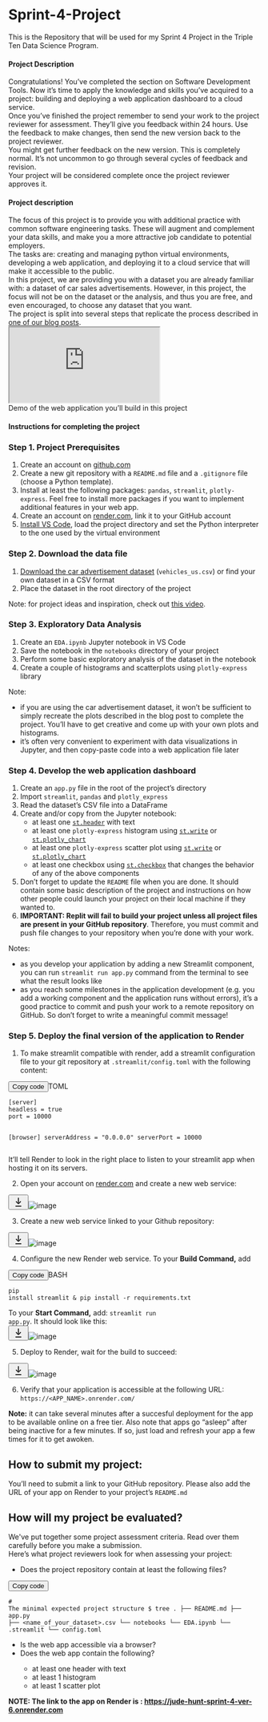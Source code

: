 # Sprint-4-Project
This is the Repository that will be used for my Sprint 4 Project in the Triple Ten Data Science Program.


<section class="theory-viewer prisma prisma_theme_light big-theory lesson__homework-theory"><section class="theory-viewer__blocking-layout-block theory-viewer__block theory-viewer__block_type_vertical-layout theory-viewer__block_layout"><section class="theory-viewer__block theory-viewer__block_type_markdown"><div class="Markdown base-markdown base-markdown_with-gallery markdown markdown_size_normal markdown_type_theory full-markdown"><h1>Project Description</h1><div class="paragraph">Congratulations! You’ve completed the section on Software Development Tools. Now it’s time to apply the knowledge and skills you’ve acquired to a project: building and deploying a web application dashboard to a cloud service.</div><div class="paragraph">Once you’ve finished the project remember to send your work to the project reviewer for assessment. They’ll give you feedback within 24 hours. Use the feedback to make changes, then send the new version back to the project reviewer.</div><div class="paragraph">You might get further feedback on the new version. This is completely normal. It’s not uncommon to go through several cycles of feedback and revision.</div><div class="paragraph">Your project will be considered complete once the project reviewer approves it.</div></div></section><section class="theory-viewer__block theory-viewer__block_type_markdown"><div class="Markdown base-markdown base-markdown_with-gallery markdown markdown_size_normal markdown_type_theory full-markdown"><h1>Project description</h1><div class="paragraph">The focus of this project is to provide you with additional practice with common software engineering tasks. These will augment and complement your data skills, and make you a more attractive job candidate to potential employers. </div><div class="paragraph">The tasks are: creating and managing python virtual environments, developing a web application, and deploying it to a cloud service that will make it accessible to the public.</div><div class="paragraph">In this project, we are providing you with a dataset you are already familiar with: a dataset of car sales advertisements. However, in this project, the focus will not be on the dataset or the analysis, and thus you are free, and even encouraged, to choose any dataset that you want.</div><div class="paragraph">The project is split into several steps that replicate the process described in <a href="https://www.practicum.blog/posts/deploying-data-science-web-apps-to-the-cloud" target="_blank">one of our blog posts</a>.</div><div class="paragraph"><div class="iframe-wrapper"><iframe allowfullscreen="" src="https://www.youtube.com/embed/bna15Zj6jUI"></iframe></div>
Demo of the web application you’ll build in this project</div></div></section><section class="theory-viewer__block theory-viewer__block_type_markdown"><div class="Markdown base-markdown base-markdown_with-gallery markdown markdown_size_normal markdown_type_theory full-markdown"><h1>Instructions for completing the project</h1></div></section><section class="theory-viewer__block theory-viewer__block_type_markdown"><div class="Markdown base-markdown base-markdown_with-gallery markdown markdown_size_normal markdown_type_theory full-markdown"><h3>Step 1. Project Prerequisites</h3><ol start="1"><li>Create an account on <a href="http://github.com" target="_blank">github.com</a></li><li>Create a new git repository with a <code class="code-inline code-inline_theme_light">README.md</code> file and a <code class="code-inline code-inline_theme_light">.gitignore</code> file (choose a Python template).</li><li>Install at least the following packages: <code class="code-inline code-inline_theme_light">pandas</code>, <code class="code-inline code-inline_theme_light">streamlit</code>, <code class="code-inline code-inline_theme_light">plotly-express</code>. Feel free to install more packages if you want to implement additional features in your web app.</li><li>Create an account on <a href="http://render.com" target="_blank">render.com</a>, link it to your GitHub account</li><li><a href="https://code.visualstudio.com/download" target="_blank">Install VS Code</a>, load the project directory and set the Python interpreter to the one used by the virtual environment</li></ol></div></section><section class="theory-viewer__block theory-viewer__block_type_markdown"><div class="Markdown base-markdown base-markdown_with-gallery markdown markdown_size_normal markdown_type_theory full-markdown"><h3>Step 2. Download <strong>the data file</strong></h3><ol start="1"><li><a href="https://practicum-content.s3.us-west-1.amazonaws.com/datasets/vehicles_us.csv" target="_blank">Download the car advertisement dataset</a> (<code class="code-inline code-inline_theme_light">vehicles_us.csv</code>) or find your own dataset in a CSV format</li><li>Place the dataset in the root directory of the project</li></ol><div class="paragraph">Note: for project ideas and inspiration, check out <a href="https://www.youtube.com/watch?v=JwSS70SZdyM" target="_blank">this video</a>.</div></div></section><section class="theory-viewer__block theory-viewer__block_type_markdown"><div class="Markdown base-markdown base-markdown_with-gallery markdown markdown_size_normal markdown_type_theory full-markdown"><h3>Step 3. Exploratory Data Analysis</h3><ol start="1"><li>Create an <code class="code-inline code-inline_theme_light">EDA.ipynb</code> Jupyter notebook in VS Code</li><li>Save the notebook in the <code class="code-inline code-inline_theme_light">notebooks</code> directory of your project</li><li>Perform some basic exploratory analysis of the dataset in the notebook</li><li>Create a couple of histograms and scatterplots using <code class="code-inline code-inline_theme_light">plotly-express</code> library</li></ol><div class="paragraph">Note: </div><ul><li>if you are using the car advertisement dataset, it won’t be sufficient to simply recreate the plots described in the blog post to complete the project. You’ll have to get creative and come up with your own plots and histograms.</li><li>it’s often very convenient to experiment with data visualizations in Jupyter, and then copy-paste code into a web application file later</li></ul></div></section><section class="theory-viewer__block theory-viewer__block_type_markdown"><div class="Markdown base-markdown base-markdown_with-gallery markdown markdown_size_normal markdown_type_theory full-markdown"><h3>Step 4. Develop the web application dashboard</h3><ol start="1"><li>Create an <code class="code-inline code-inline_theme_light">app.py</code> file in the root of the project’s directory</li><li>Import <code class="code-inline code-inline_theme_light">streamlit</code>, <code class="code-inline code-inline_theme_light">pandas</code> and <code class="code-inline code-inline_theme_light">plotly_express</code></li><li>Read the dataset’s CSV file into a DataFrame</li><li>Create and/or copy from the Jupyter notebook:
 <ul><li>at least one <a href="https://docs.streamlit.io/library/api-reference/text/st.header" target="_blank"><code class="code-inline code-inline_theme_light">st.header</code></a> with text</li><li>at least one <code class="code-inline code-inline_theme_light">plotly-express</code> histogram using <a href="https://docs.streamlit.io/library/api-reference/write-magic/st.write" target="_blank"><code class="code-inline code-inline_theme_light">st.write</code></a> or <a href="https://docs.streamlit.io/library/api-reference/charts/st.plotly_chart" target="_blank"><code class="code-inline code-inline_theme_light">st.plotly_chart</code></a></li><li>at least one <code class="code-inline code-inline_theme_light">plotly-express</code> scatter plot using <a href="https://docs.streamlit.io/library/api-reference/write-magic/st.write" target="_blank"><code class="code-inline code-inline_theme_light">st.write</code></a> or <a href="https://docs.streamlit.io/library/api-reference/charts/st.plotly_chart" target="_blank"><code class="code-inline code-inline_theme_light">st.plotly_chart</code></a></li><li>at least one checkbox using <a href="https://docs.streamlit.io/library/api-reference/widgets/st.checkbox" target="_blank"><code class="code-inline code-inline_theme_light">st.checkbox</code></a> that changes the behavior of any of the above components</li></ul></li><li>Don’t forget to update the <code class="code-inline code-inline_theme_light">README</code> file when you are done. It should contain some basic description of the project and instructions on how other people could launch your project on their local machine if they wanted to.</li><li><strong>IMPORTANT: Replit will fail to build your project unless all project files are present in your GitHub repository</strong>. Therefore, you must commit and push file changes to your repository when you’re done with your work.</li></ol><div class="paragraph">Notes: </div><ul><li>as you develop your application by adding a new Streamlit component, you can run <code class="code-inline code-inline_theme_light">streamlit run app.py</code> command from the terminal to see what the result looks like</li><li>as you reach some milestones in the application development (e.g. you add a working component and the application runs without errors), it’s a good practice to commit and push your work to a remote repository on GitHub. So don’t forget to write a meaningful commit message!</li></ul></div></section><section class="theory-viewer__block theory-viewer__block_type_markdown"><div class="Markdown base-markdown base-markdown_with-gallery markdown markdown_size_normal markdown_type_theory full-markdown"><h3>Step 5. Deploy the final version of the application to Render</h3><ol start="1"><li>To make streamlit compatible with render, add a streamlit configuration file to your git repository at <code class="code-inline code-inline_theme_light">.streamlit/config.toml</code> with the following content:</li></ol><div class="toml code-block code-block_theme_light"><div class="code-block__tools"><button class="code-block__clipboard" type="button">Copy code</button><span class="code-block__lang">TOML</span></div><div class="scrollable-default scrollable scrollable_theme_light code-block__scrollable prisma prisma_theme_light"><div></div><div class="scrollable__content-wrapper"><div class="scrollbar-remover scrollable__content-container" style="--scroll-bar-width: 18px; --scroll-bar-height: 18px;"><div class="scrollable__content"><pre class="code-block__code-wrapper"><code class="code-block__code toml">[server]
headless = true
port = 10000

[browser]
serverAddress = "0.0.0.0"
serverPort = 10000 </code></pre><div></div></div></div></div><section class="scrollbar-default scrollbar scrollbar_vertical scrollbar_hidden scrollable__scrollbar scrollable__scrollbar_type_vertical" size="1" style="--scrollbar-offset-size: 177px; --scrollbar-control-size: 177px; --scrollbar-control-container-size: 100%; --scrollbar-scale: 1; --scrollbar-control-offset: 0;"><div class="scrollbar__control-container"><div class="scrollbar__control"><div class="scrollbar__control-line"></div></div></div></section><section class="scrollbar-default scrollbar scrollbar_horizontal scrollbar_hidden scrollable__scrollbar scrollable__scrollbar_type_horizontal" size="1" style="--scrollbar-offset-size: 688px; --scrollbar-control-size: 688px; --scrollbar-control-container-size: 100%; --scrollbar-scale: 1; --scrollbar-control-offset: 0;"><div class="scrollbar__control-container"><div class="scrollbar__control"><div class="scrollbar__control-line"></div></div></div></section></div></div><div class="paragraph">It’ll tell Render to look in the right place to listen to your streamlit app when hosting it on its servers.</div><ol start="2"><li>Open your account on <a href="http://render.com" target="_blank">render.com</a> and create a new web service:</li></ol><div class="paragraph paragraph_has-one-child"><div class="downloadable-image prisma prisma_theme_light"><button class="prisma-button prisma-button_icon-placement_left prisma-button_position-in-group_none prisma-button_size_s prisma-button_view_ghost downloadable-image__button"><span class="prisma-button__content"><span class="prisma-button__text"><span class="prisma-button__label"><svg class="prisma-icon prisma-icon_type_arrows-download-24 downloadable-image__icon" width="24" height="24" viewBox="0 0 24 24" fill="none"><path fill-rule="evenodd" clip-rule="evenodd" d="M12 3C11.45 3 11 3.45 11 4V10.9219C11 11.6763 11.0854 12.4276 11.254 13.1613L11.0483 13.3684L10.8331 13.0242C10.4323 12.3835 9.96022 11.7902 9.42583 11.2558L8.46 10.29C8.07 9.89999 7.44 9.89999 7.05 10.29C6.66 10.68 6.66 11.32 7.05 11.71L10.9404 15.5926C11.526 16.1769 12.474 16.1769 13.0596 15.5926L16.95 11.71C17.34 11.32 17.34 10.68 16.95 10.29C16.56 9.89999 15.93 9.89999 15.54 10.29L14.5742 11.2558C14.0398 11.7902 13.5677 12.3835 13.1669 13.0242L12.9517 13.3684L12.746 13.1613C12.9146 12.4276 13 11.6763 13 10.9219V4C13 3.45 12.55 3 12 3ZM7 19C6.44772 19 6 19.4477 6 20C6 20.5523 6.44772 21 7 21H17C17.5523 21 18 20.5523 18 20C18 19.4477 17.5523 19 17 19H7Z" fill="currentColor" fill-opacity="0.85"></path></svg></span></span></span></button><img src="https://practicum-content.s3.us-west-1.amazonaws.com/data-eng/SDT/sdt-pr-v2-01.png?etag=3b3aeba0f3b456d27fc7fc083d123bcd" alt="image" class="image image_expandable"></div></div><ol start="3"><li>Create a new web service linked to your Github repository:</li></ol><div class="paragraph paragraph_has-one-child"><div class="downloadable-image prisma prisma_theme_light"><button class="prisma-button prisma-button_icon-placement_left prisma-button_position-in-group_none prisma-button_size_s prisma-button_view_ghost downloadable-image__button"><span class="prisma-button__content"><span class="prisma-button__text"><span class="prisma-button__label"><svg class="prisma-icon prisma-icon_type_arrows-download-24 downloadable-image__icon" width="24" height="24" viewBox="0 0 24 24" fill="none"><path fill-rule="evenodd" clip-rule="evenodd" d="M12 3C11.45 3 11 3.45 11 4V10.9219C11 11.6763 11.0854 12.4276 11.254 13.1613L11.0483 13.3684L10.8331 13.0242C10.4323 12.3835 9.96022 11.7902 9.42583 11.2558L8.46 10.29C8.07 9.89999 7.44 9.89999 7.05 10.29C6.66 10.68 6.66 11.32 7.05 11.71L10.9404 15.5926C11.526 16.1769 12.474 16.1769 13.0596 15.5926L16.95 11.71C17.34 11.32 17.34 10.68 16.95 10.29C16.56 9.89999 15.93 9.89999 15.54 10.29L14.5742 11.2558C14.0398 11.7902 13.5677 12.3835 13.1669 13.0242L12.9517 13.3684L12.746 13.1613C12.9146 12.4276 13 11.6763 13 10.9219V4C13 3.45 12.55 3 12 3ZM7 19C6.44772 19 6 19.4477 6 20C6 20.5523 6.44772 21 7 21H17C17.5523 21 18 20.5523 18 20C18 19.4477 17.5523 19 17 19H7Z" fill="currentColor" fill-opacity="0.85"></path></svg></span></span></span></button><img src="https://practicum-content.s3.us-west-1.amazonaws.com/data-eng/SDT/sdt-pr-v2-02.png?etag=f516fc54966d96fe5a72277d4b644416" alt="image" class="image image_expandable"></div></div><ol start="4"><li>Configure the new Render web service. To your <strong>Build Command,</strong> add</li></ol><div class="bash code-block code-block_theme_light"><div class="code-block__tools"><button class="code-block__clipboard" type="button">Copy code</button><span class="code-block__lang">BASH</span></div><div class="scrollable-default scrollable scrollable_theme_light code-block__scrollable prisma prisma_theme_light"><div></div><div class="scrollable__content-wrapper"><div class="scrollbar-remover scrollable__content-container" style="--scroll-bar-width: 18px; --scroll-bar-height: 18px;"><div class="scrollable__content"><pre class="code-block__code-wrapper"><code class="code-block__code bash">pip install streamlit &amp; pip install -r requirements.txt </code></pre><div></div></div></div></div><section class="scrollbar-default scrollbar scrollbar_vertical scrollbar_hidden scrollable__scrollbar scrollable__scrollbar_type_vertical" size="1" style="--scrollbar-offset-size: 34px; --scrollbar-control-size: 34px; --scrollbar-control-container-size: 100%; --scrollbar-scale: 1; --scrollbar-control-offset: 0;"><div class="scrollbar__control-container"><div class="scrollbar__control"><div class="scrollbar__control-line"></div></div></div></section><section class="scrollbar-default scrollbar scrollbar_horizontal scrollbar_hidden scrollable__scrollbar scrollable__scrollbar_type_horizontal" size="1" style="--scrollbar-offset-size: 688px; --scrollbar-control-size: 688px; --scrollbar-control-container-size: 100%; --scrollbar-scale: 1; --scrollbar-control-offset: 0;"><div class="scrollbar__control-container"><div class="scrollbar__control"><div class="scrollbar__control-line"></div></div></div></section></div></div><div class="paragraph">To your <strong>Start Command,</strong> add: <code class="code-inline code-inline_theme_light">streamlit run app.py</code>. It should look like this:</div><div class="paragraph paragraph_has-one-child"><div class="downloadable-image prisma prisma_theme_light"><button class="prisma-button prisma-button_icon-placement_left prisma-button_position-in-group_none prisma-button_size_s prisma-button_view_ghost downloadable-image__button"><span class="prisma-button__content"><span class="prisma-button__text"><span class="prisma-button__label"><svg class="prisma-icon prisma-icon_type_arrows-download-24 downloadable-image__icon" width="24" height="24" viewBox="0 0 24 24" fill="none"><path fill-rule="evenodd" clip-rule="evenodd" d="M12 3C11.45 3 11 3.45 11 4V10.9219C11 11.6763 11.0854 12.4276 11.254 13.1613L11.0483 13.3684L10.8331 13.0242C10.4323 12.3835 9.96022 11.7902 9.42583 11.2558L8.46 10.29C8.07 9.89999 7.44 9.89999 7.05 10.29C6.66 10.68 6.66 11.32 7.05 11.71L10.9404 15.5926C11.526 16.1769 12.474 16.1769 13.0596 15.5926L16.95 11.71C17.34 11.32 17.34 10.68 16.95 10.29C16.56 9.89999 15.93 9.89999 15.54 10.29L14.5742 11.2558C14.0398 11.7902 13.5677 12.3835 13.1669 13.0242L12.9517 13.3684L12.746 13.1613C12.9146 12.4276 13 11.6763 13 10.9219V4C13 3.45 12.55 3 12 3ZM7 19C6.44772 19 6 19.4477 6 20C6 20.5523 6.44772 21 7 21H17C17.5523 21 18 20.5523 18 20C18 19.4477 17.5523 19 17 19H7Z" fill="currentColor" fill-opacity="0.85"></path></svg></span></span></span></button><img src="https://practicum-content.s3.us-west-1.amazonaws.com/data-eng/SDT/sdt-pr-v2-03.png?etag=c7138c0b557822519ce426c802d81ce6" alt="image" class="image image_expandable"></div></div><ol start="5"><li>Deploy to Render, wait for the build to succeed:</li></ol><div class="paragraph paragraph_has-one-child"><div class="downloadable-image prisma prisma_theme_light"><button class="prisma-button prisma-button_icon-placement_left prisma-button_position-in-group_none prisma-button_size_s prisma-button_view_ghost downloadable-image__button"><span class="prisma-button__content"><span class="prisma-button__text"><span class="prisma-button__label"><svg class="prisma-icon prisma-icon_type_arrows-download-24 downloadable-image__icon" width="24" height="24" viewBox="0 0 24 24" fill="none"><path fill-rule="evenodd" clip-rule="evenodd" d="M12 3C11.45 3 11 3.45 11 4V10.9219C11 11.6763 11.0854 12.4276 11.254 13.1613L11.0483 13.3684L10.8331 13.0242C10.4323 12.3835 9.96022 11.7902 9.42583 11.2558L8.46 10.29C8.07 9.89999 7.44 9.89999 7.05 10.29C6.66 10.68 6.66 11.32 7.05 11.71L10.9404 15.5926C11.526 16.1769 12.474 16.1769 13.0596 15.5926L16.95 11.71C17.34 11.32 17.34 10.68 16.95 10.29C16.56 9.89999 15.93 9.89999 15.54 10.29L14.5742 11.2558C14.0398 11.7902 13.5677 12.3835 13.1669 13.0242L12.9517 13.3684L12.746 13.1613C12.9146 12.4276 13 11.6763 13 10.9219V4C13 3.45 12.55 3 12 3ZM7 19C6.44772 19 6 19.4477 6 20C6 20.5523 6.44772 21 7 21H17C17.5523 21 18 20.5523 18 20C18 19.4477 17.5523 19 17 19H7Z" fill="currentColor" fill-opacity="0.85"></path></svg></span></span></span></button><img src="https://practicum-content.s3.us-west-1.amazonaws.com/data-eng/SDT/sdt-pr-v2-04.png?etag=8eb12b130758c89a1eab463f96c44a17" alt="image" class="image image_expandable"></div></div><ol start="6"><li>Verify that your application is accessible at the following URL: <code class="code-inline code-inline_theme_light">https://&lt;APP_NAME&gt;.onrender.com/</code></li></ol><div class="paragraph"><strong>Note:</strong> it can take several minutes after a succesful deployment for the app to be available online on a free tier. Also note that apps go “asleep” after being inactive for a few minutes. If so, just load and refresh your app a few times for it to get awoken.</div></div></section><section class="theory-viewer__block theory-viewer__block_type_markdown"><div class="Markdown base-markdown base-markdown_with-gallery markdown markdown_size_normal markdown_type_theory full-markdown"><h2>How to submit my project:</h2><div class="paragraph">You’ll need to submit a link to your GitHub repository. Please also add the URL of your app on Render to your project’s <code class="code-inline code-inline_theme_light">README.md</code></div></div></section><section class="theory-viewer__block theory-viewer__block_type_markdown"><div class="Markdown base-markdown base-markdown_with-gallery markdown markdown_size_normal markdown_type_theory full-markdown"><h2>How will my project be evaluated?</h2><div class="paragraph">We've put together some project assessment criteria. Read over them carefully before you make a submission.</div><div class="paragraph">Here’s what project reviewers look for when assessing your project:</div><ul><li>Does the project repository contain at least the following files?</li></ul><div class="code-block code-block_theme_light"><div class="code-block__tools"><button class="code-block__clipboard" type="button">Copy code</button></div><div class="scrollable-default scrollable scrollable_theme_light code-block__scrollable prisma prisma_theme_light"><div></div><div class="scrollable__content-wrapper"><div class="scrollbar-remover scrollable__content-container" style="--scroll-bar-width: 18px; --scroll-bar-height: 18px;"><div class="scrollable__content"><pre class="code-block__code-wrapper"><code class="code-block__code"># The minimal expected project structure
$ tree
.
├── README.md
├── app.py
├── &lt;name_of_your_dataset&gt;.csv
└── notebooks
    └── EDA.ipynb
└── .streamlit
    └── config.toml </code></pre><div></div></div></div></div><section class="scrollbar-default scrollbar scrollbar_vertical scrollable__scrollbar scrollable__scrollbar_type_vertical" style="--scrollbar-offset-size: 232px; --scrollbar-control-size: 216.83076923076925px; --scrollbar-control-container-size: 100%; --scrollbar-scale: 1; --scrollbar-control-offset: 0;"><div class="scrollbar__control-container"><div class="scrollbar__control"><div class="scrollbar__control-line"></div></div></div></section><section class="scrollbar-default scrollbar scrollbar_horizontal scrollbar_hidden scrollable__scrollbar scrollable__scrollbar_type_horizontal" size="1" style="--scrollbar-offset-size: 688px; --scrollbar-control-size: 688px; --scrollbar-control-container-size: 100%; --scrollbar-scale: 1; --scrollbar-control-offset: 0;"><div class="scrollbar__control-container"><div class="scrollbar__control"><div class="scrollbar__control-line"></div></div></div></section></div></div><ul><li>Is the web app accessible via a browser?</li><li>Does the web app contain the following?
  <ul><li>at least one header with text</li><li>at least 1 histogram</li><li>at least 1 scatter plot</li></ul></li></ul></div></section></section></section>


  <b> NOTE:<b> The link to the app on Render is :  https://jude-hunt-sprint-4-ver-6.onrender.com
